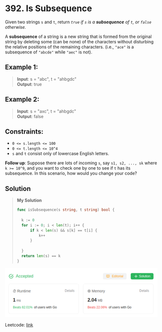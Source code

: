 # 392. Is Subsequence

Given two strings `s` and `t`, return *`true` if `s` is a **subsequence** of `t`, or `false` otherwise.*

A **subsequence** of a string is a new string that is formed from the original string by deleting some (can be none) of the characters without disturbing the relative positions of the remaining characters. (i.e., `"ace"` is a subsequence of `"abcde"` while `"aec"` is not).

## Example 1:
> **Input**: s = "abc", t = "ahbgdc" \
> **Output**: true

## Example 2:
> **Input**: s = "axc", t = "ahbgdc" \
> **Output**: false

## Constraints:
* `0 <= s.length <= 100`
* `0 <= t.length <= 10^4`
* `s` and `t` consist only of lowercase English letters.
 

**Follow up**: Suppose there are lots of incoming `s`, say `s1, s2, ..., sk` where `k >= 10^9`, and you want to check one by one to see if `t` has its subsequence. In this scenario, how would you change your code?

## Solution
> **My Solution**
> ```go
> func isSubsequence(s string, t string) bool {
> 
> 	k := 0
> 	for i := 0; i < len(t); i++ {
> 		if k < len(s) && s[k] == t[i] {
> 			k++
> 		}
> 
> 	}
> 	return len(s) == k
> }
> ```

![result](392.png)

Leetcode: [link](https://leetcode.com/problems/is-subsequence/description/)